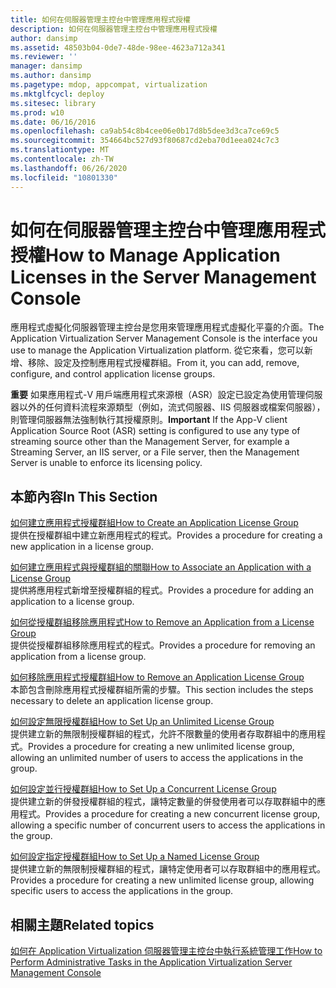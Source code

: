 ```yaml
---
title: 如何在伺服器管理主控台中管理應用程式授權
description: 如何在伺服器管理主控台中管理應用程式授權
author: dansimp
ms.assetid: 48503b04-0de7-48de-98ee-4623a712a341
ms.reviewer: ''
manager: dansimp
ms.author: dansimp
ms.pagetype: mdop, appcompat, virtualization
ms.mktglfcycl: deploy
ms.sitesec: library
ms.prod: w10
ms.date: 06/16/2016
ms.openlocfilehash: ca9ab54c8b4cee06e0b17d8b5dee3d3ca7ce69c5
ms.sourcegitcommit: 354664bc527d93f80687cd2eba70d1eea024c7c3
ms.translationtype: MT
ms.contentlocale: zh-TW
ms.lasthandoff: 06/26/2020
ms.locfileid: "10801330"
---
```

# <span data-ttu-id="9f9db-103">如何在伺服器管理主控台中管理應用程式授權</span><span class="sxs-lookup"><span data-stu-id="9f9db-103">How to Manage Application Licenses in the Server Management Console</span></span>


<span data-ttu-id="9f9db-104">應用程式虛擬化伺服器管理主控台是您用來管理應用程式虛擬化平臺的介面。</span><span class="sxs-lookup"><span data-stu-id="9f9db-104">The Application Virtualization Server Management Console is the interface you use to manage the Application Virtualization platform.</span></span> <span data-ttu-id="9f9db-105">從它來看，您可以新增、移除、設定及控制應用程式授權群組。</span><span class="sxs-lookup"><span data-stu-id="9f9db-105">From it, you can add, remove, configure, and control application license groups.</span></span>

<span data-ttu-id="9f9db-106">**重要** 如果應用程式-V 用戶端應用程式來源根（ASR）設定已設定為使用管理伺服器以外的任何資料流程來源類型（例如，流式伺服器、IIS 伺服器或檔案伺服器），則管理伺服器無法強制執行其授權原則。</span><span class="sxs-lookup"><span data-stu-id="9f9db-106">**Important** If the App-V client Application Source Root (ASR) setting is configured to use any type of streaming source other than the Management Server, for example a Streaming Server, an IIS server, or a File server, then the Management Server is unable to enforce its licensing policy.</span></span>

 

## <span data-ttu-id="9f9db-107">本節內容</span><span class="sxs-lookup"><span data-stu-id="9f9db-107">In This Section</span></span>


<a href="" id="how-to-create-an-application-license-group"></a>[<span data-ttu-id="9f9db-108">如何建立應用程式授權群組</span><span class="sxs-lookup"><span data-stu-id="9f9db-108">How to Create an Application License Group</span></span>](how-to-create-an-application-license-group.md)  
<span data-ttu-id="9f9db-109">提供在授權群組中建立新應用程式的程式。</span><span class="sxs-lookup"><span data-stu-id="9f9db-109">Provides a procedure for creating a new application in a license group.</span></span>

<a href="" id="how-to-associate-an-application-with-a-license-group"></a>[<span data-ttu-id="9f9db-110">如何建立應用程式與授權群組的關聯</span><span class="sxs-lookup"><span data-stu-id="9f9db-110">How to Associate an Application with a License Group</span></span>](how-to-associate-an-application-with-a-license-group.md)  
<span data-ttu-id="9f9db-111">提供將應用程式新增至授權群組的程式。</span><span class="sxs-lookup"><span data-stu-id="9f9db-111">Provides a procedure for adding an application to a license group.</span></span>

<a href="" id="how-to-remove-an-application-from-a-license-group"></a>[<span data-ttu-id="9f9db-112">如何從授權群組移除應用程式</span><span class="sxs-lookup"><span data-stu-id="9f9db-112">How to Remove an Application from a License Group</span></span>](how-to-remove-an-application-from-a-license-group.md)  
<span data-ttu-id="9f9db-113">提供從授權群組移除應用程式的程式。</span><span class="sxs-lookup"><span data-stu-id="9f9db-113">Provides a procedure for removing an application from a license group.</span></span>

<a href="" id="how-to-remove-an-application-license-group"></a>[<span data-ttu-id="9f9db-114">如何移除應用程式授權群組</span><span class="sxs-lookup"><span data-stu-id="9f9db-114">How to Remove an Application License Group</span></span>](how-to-remove-an-application-license-group.md)  
<span data-ttu-id="9f9db-115">本節包含刪除應用程式授權群組所需的步驟。</span><span class="sxs-lookup"><span data-stu-id="9f9db-115">This section includes the steps necessary to delete an application license group.</span></span>

<a href="" id="how-to-set-up-an-unlimited-license-group"></a>[<span data-ttu-id="9f9db-116">如何設定無限授權群組</span><span class="sxs-lookup"><span data-stu-id="9f9db-116">How to Set Up an Unlimited License Group</span></span>](how-to-set-up-an-unlimited-license-group.md)  
<span data-ttu-id="9f9db-117">提供建立新的無限制授權群組的程式，允許不限數量的使用者存取群組中的應用程式。</span><span class="sxs-lookup"><span data-stu-id="9f9db-117">Provides a procedure for creating a new unlimited license group, allowing an unlimited number of users to access the applications in the group.</span></span>

<a href="" id="how-to-set-up-a-concurrent-license-group"></a>[<span data-ttu-id="9f9db-118">如何設定並行授權群組</span><span class="sxs-lookup"><span data-stu-id="9f9db-118">How to Set Up a Concurrent License Group</span></span>](how-to-set-up-a-concurrent-license-group.md)  
<span data-ttu-id="9f9db-119">提供建立新的併發授權群組的程式，讓特定數量的併發使用者可以存取群組中的應用程式。</span><span class="sxs-lookup"><span data-stu-id="9f9db-119">Provides a procedure for creating a new concurrent license group, allowing a specific number of concurrent users to access the applications in the group.</span></span>

<a href="" id="how-to-set-up-a-named-license-group"></a>[<span data-ttu-id="9f9db-120">如何設定指定授權群組</span><span class="sxs-lookup"><span data-stu-id="9f9db-120">How to Set Up a Named License Group</span></span>](how-to-set-up-a-named-license-group.md)  
<span data-ttu-id="9f9db-121">提供建立新的無限制授權群組的程式，讓特定使用者可以存取群組中的應用程式。</span><span class="sxs-lookup"><span data-stu-id="9f9db-121">Provides a procedure for creating a new unlimited license group, allowing specific users to access the applications in the group.</span></span>

## <span data-ttu-id="9f9db-122">相關主題</span><span class="sxs-lookup"><span data-stu-id="9f9db-122">Related topics</span></span>


[<span data-ttu-id="9f9db-123">如何在 Application Virtualization 伺服器管理主控台中執行系統管理工作</span><span class="sxs-lookup"><span data-stu-id="9f9db-123">How to Perform Administrative Tasks in the Application Virtualization Server Management Console</span></span>](how-to-perform-administrative-tasks-in-the-application-virtualization-server-management-console.md)

 

 





